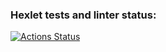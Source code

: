 ### Hexlet tests and linter status:
[![Actions Status](https://github.com/Gafurych/qa-engineer-project-84/workflows/hexlet-check/badge.svg)](https://github.com/Gafurych/qa-engineer-project-84/actions)